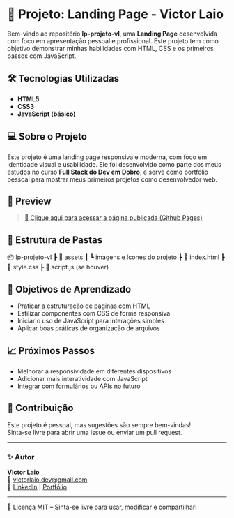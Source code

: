 # 🚀 Projeto: Landing Page - Victor Laio

Bem-vindo ao repositório **lp-projeto-vl**, uma **Landing Page** desenvolvida com foco em apresentação pessoal e profissional. Este projeto tem como objetivo demonstrar minhas habilidades com HTML, CSS e os primeiros passos com JavaScript.

## 🛠 Tecnologias Utilizadas

- **HTML5**  
- **CSS3**  
- **JavaScript (básico)**

## 💻 Sobre o Projeto

Este projeto é uma landing page responsiva e moderna, com foco em identidade visual e usabilidade. Ele foi desenvolvido como parte dos meus estudos no curso **Full Stack do Dev em Dobro**, e serve como portfólio pessoal para mostrar meus primeiros projetos como desenvolvedor web.

## 📸 Preview

> [📍 Clique aqui para acessar a página publicada (Github Pages)](https://victor-laio.github.io/lp-projeto-vl)

## 📁 Estrutura de Pastas

📦 lp-projeto-vl
┣ 📂 assets
┃ ┗ imagens e ícones do projeto
┣ 📜 index.html
┣ 📜 style.css
┣ 📜 script.js (se houver)


## 🎯 Objetivos de Aprendizado

- Praticar a estruturação de páginas com HTML
- Estilizar componentes com CSS de forma responsiva
- Iniciar o uso de JavaScript para interações simples
- Aplicar boas práticas de organização de arquivos

## 📈 Próximos Passos

- Melhorar a responsividade em diferentes dispositivos
- Adicionar mais interatividade com JavaScript
- Integrar com formulários ou APIs no futuro

## 🤝 Contribuição

Este projeto é pessoal, mas sugestões são sempre bem-vindas!  
Sinta-se livre para abrir uma issue ou enviar um pull request.

---

### ✨ Autor

**Victor Laio**  
📧 [victorlaio.dev@gmail.com](mailto:contatodev.laio@gmail.com)  
🔗 [LinkedIn]([https://www.linkedin.com/in/victor-laio](https://www.linkedin.com/in/victor-laiosc/)) | [Portfólio]([https://victor-laio.github.io](https://victor-laio.github.io/meu-portfolio/))

---

📝 Licença MIT – Sinta-se livre para usar, modificar e compartilhar!
